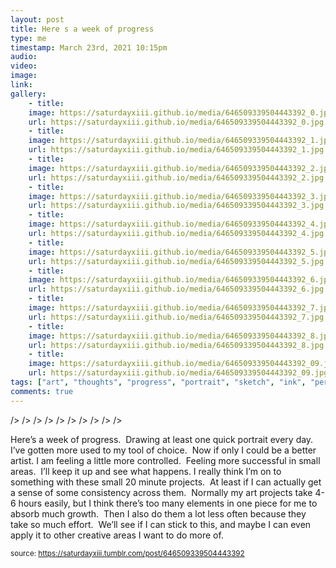 ```yaml
---
layout: post
title: Here s a week of progress
type: me
timestamp: March 23rd, 2021 10:15pm
audio: 
video: 
image: 
link: 
gallery:
	- title: 
	image: https://saturdayxiii.github.io/media/646509339504443392_0.jpg
	url: https://saturdayxiii.github.io/media/646509339504443392_0.jpg
	- title: 
	image: https://saturdayxiii.github.io/media/646509339504443392_1.jpg
	url: https://saturdayxiii.github.io/media/646509339504443392_1.jpg
	- title: 
	image: https://saturdayxiii.github.io/media/646509339504443392_2.jpg
	url: https://saturdayxiii.github.io/media/646509339504443392_2.jpg
	- title: 
	image: https://saturdayxiii.github.io/media/646509339504443392_3.jpg
	url: https://saturdayxiii.github.io/media/646509339504443392_3.jpg
	- title: 
	image: https://saturdayxiii.github.io/media/646509339504443392_4.jpg
	url: https://saturdayxiii.github.io/media/646509339504443392_4.jpg
	- title: 
	image: https://saturdayxiii.github.io/media/646509339504443392_5.jpg
	url: https://saturdayxiii.github.io/media/646509339504443392_5.jpg
	- title: 
	image: https://saturdayxiii.github.io/media/646509339504443392_6.jpg
	url: https://saturdayxiii.github.io/media/646509339504443392_6.jpg
	- title: 
	image: https://saturdayxiii.github.io/media/646509339504443392_7.jpg
	url: https://saturdayxiii.github.io/media/646509339504443392_7.jpg
	- title: 
	image: https://saturdayxiii.github.io/media/646509339504443392_8.jpg
	url: https://saturdayxiii.github.io/media/646509339504443392_8.jpg
	- title: 
	image: https://saturdayxiii.github.io/media/646509339504443392_09.jpg
	url: https://saturdayxiii.github.io/media/646509339504443392_09.jpg
tags: ["art", "thoughts", "progress", "portrait", "sketch", "ink", "personal"]
comments: true
---
```


 />
 />
 />
 />
 />
 />
 />
 />
 />
 />
        
Here’s a week of progress.  Drawing at least one quick portrait every day.  I’ve gotten more used to my tool of choice.  Now if only I could be a better artist.
I am feeling a little more controlled.  Feeling more successful in small areas.  I’ll keep it up and see what happens.
I really think I’m on to something with these small 20 minute projects.  At least if I can actually get a sense of some consistency across them.  Normally my art projects take 4-6 hours easily, but I think there’s too many elements in one piece for me to absorb much growth.  Then I also do them a lot less often because they take so much effort.  We’ll see if I can stick to this, and maybe I can even apply it to other creative areas I want to do more of.<br/>
 
  
<small>source: https://saturdayxiii.tumblr.com/post/646509339504443392</small>